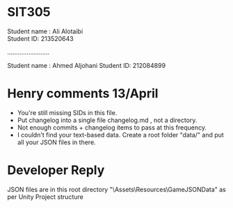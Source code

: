 # SIT305

Student name : Ali Alotaibi  
Student ID: 213520643

........................

Student name : Ahmed Aljohani
Student ID: 212084899

# Henry comments 13/April
- You're still missing SIDs in this file.
- Put changelog into a single file changelog.md , not a directory.
- Not enough commits + changelog items to pass at this frequency.
- I couldn't find your text-based data. Create a root folder "data/" and put all your JSON files in there.


# Developer Reply 
JSON files are in this root directory "\Assets\Resources\GameJSONData" as per Unity Project structure

